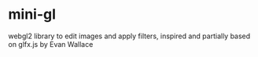 # mini-gl
webgl2 library to edit images and apply filters, inspired and partially based on glfx.js by Evan Wallace

